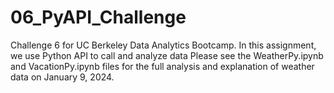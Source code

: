 # 06_PyAPI_Challenge
Challenge 6 for UC Berkeley Data Analytics Bootcamp. In this assignment, we use Python API to call and analyze data
Please see the WeatherPy.ipynb and VacationPy.ipynb files for the full analysis and explanation of weather data on January 9, 2024.
